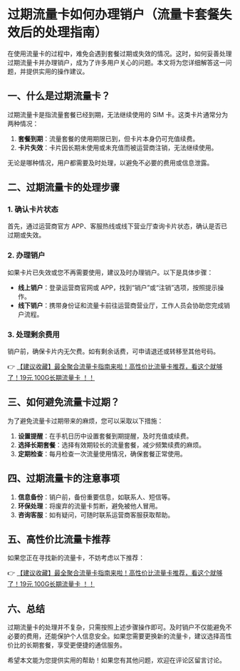 # 过期流量卡如何办理销户（流量卡套餐失效后的处理指南）

在使用流量卡的过程中，难免会遇到套餐过期或失效的情况。这时，如何妥善处理过期流量卡并办理销户，成为了许多用户关心的问题。本文将为您详细解答这一问题，并提供实用的操作建议。

## 一、什么是过期流量卡？

过期流量卡是指流量套餐已经到期，无法继续使用的 SIM 卡。这类卡片通常分为两种情况：

1. **套餐到期**：流量套餐的使用期限已到，但卡片本身仍可充值续费。
2. **卡片失效**：卡片因长期未使用或未充值而被运营商注销，无法继续使用。

无论是哪种情况，用户都需要及时处理，以避免不必要的费用或信息泄露。

## 二、过期流量卡的处理步骤

### 1. 确认卡片状态
首先，通过运营商官方 APP、客服热线或线下营业厅查询卡片状态，确认是否已过期或失效。

### 2. 办理销户
如果卡片已失效或您不再需要使用，建议及时办理销户。以下是具体步骤：

- **线上销户**：登录运营商官网或 APP，找到“销户”或“注销”选项，按照提示操作。
- **线下销户**：携带身份证和流量卡前往运营商营业厅，工作人员会协助您完成销户流程。

### 3. 处理剩余费用
销户前，确保卡片内无欠费。如有剩余话费，可申请退还或转移至其他号码。

👉 [【建议收藏】最全聚合流量卡指南来啦！高性价比流量卡推荐，看这个就够了！19元 100G长期流量卡 ！！](https://bit.ly/Liuliangka)

## 三、如何避免流量卡过期？

为了避免流量卡过期带来的麻烦，您可以采取以下措施：

1. **设置提醒**：在手机日历中设置套餐到期提醒，及时充值或续费。
2. **选择长期套餐**：选择有效期较长的流量套餐，减少频繁续费的麻烦。
3. **定期检查**：每月检查一次流量使用情况，确保套餐正常使用。

## 四、过期流量卡的注意事项

1. **信息备份**：销户前，备份重要信息，如联系人、短信等。
2. **环保处理**：将废弃的流量卡剪断，避免被他人冒用。
3. **咨询客服**：如有疑问，可随时联系运营商客服获取帮助。

## 五、高性价比流量卡推荐

如果您正在寻找新的流量卡，不妨考虑以下推荐：

👉 [【建议收藏】最全聚合流量卡指南来啦！高性价比流量卡推荐，看这个就够了！19元 100G长期流量卡 ！！](https://bit.ly/Liuliangka)

## 六、总结

过期流量卡的处理并不复杂，只需按照上述步骤操作即可。及时销户不仅能避免不必要的费用，还能保护个人信息安全。如果您需要更换新的流量卡，建议选择高性价比的长期套餐，享受更便捷的通信服务。

希望本文能为您提供实用的帮助！如果您有其他问题，欢迎在评论区留言讨论。